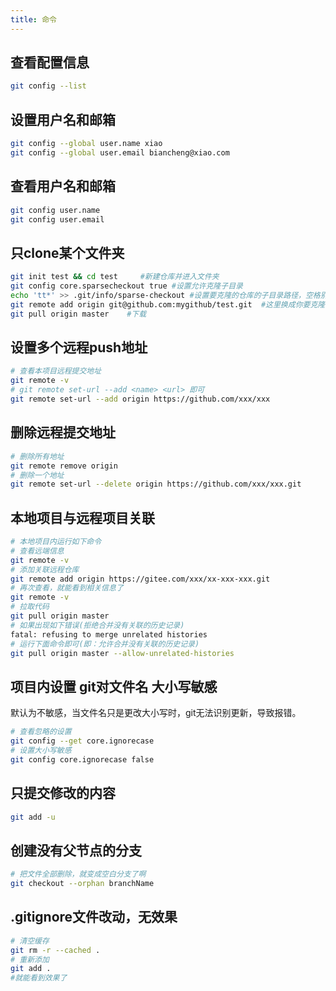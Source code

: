 ```yaml
---
title: 命令
---
```

## 查看配置信息
```bash
git config --list
```
## 设置用户名和邮箱
```bash
git config --global user.name xiao
git config --global user.email biancheng@xiao.com
```
## 查看用户名和邮箱
```bash
git config user.name
git config user.email
```

## 只clone某个文件夹
```bash
git init test && cd test     #新建仓库并进入文件夹
git config core.sparsecheckout true #设置允许克隆子目录
echo 'tt*' >> .git/info/sparse-checkout #设置要克隆的仓库的子目录路径，空格别漏
git remote add origin git@github.com:mygithub/test.git  #这里换成你要克隆的项目和库
git pull origin master    #下载
```

## 设置多个远程push地址
```bash
# 查看本项目远程提交地址
git remote -v
# git remote set-url --add <name> <url> 即可
git remote set-url --add origin https://github.com/xxx/xxx
```
## 删除远程提交地址
```bash
# 删除所有地址
git remote remove origin
# 删除一个地址
git remote set-url --delete origin https://github.com/xxx/xxx.git
```

## 本地项目与远程项目关联
```bash
# 本地项目内运行如下命令
# 查看远端信息
git remote -v
# 添加关联远程仓库
git remote add origin https://gitee.com/xxx/xx-xxx-xxx.git
# 再次查看，就能看到相关信息了
git remote -v
# 拉取代码
git pull origin master
# 如果出现如下错误(拒绝合并没有关联的历史记录)
fatal: refusing to merge unrelated histories
# 运行下面命令即可(即：允许合并没有关联的历史记录)
git pull origin master --allow-unrelated-histories
```

## 项目内设置 git对文件名 大小写敏感
默认为不敏感，当文件名只是更改大小写时，git无法识别更新，导致报错。
```bash
# 查看忽略的设置
git config --get core.ignorecase
# 设置大小写敏感
git config core.ignorecase false
```
## 只提交修改的内容
```bash
git add -u
```
## 创建没有父节点的分支
```bash
# 把文件全部删除，就变成空白分支了啊
git checkout --orphan branchName
```
## .gitignore文件改动，无效果
```bash
# 清空缓存
git rm -r --cached .
# 重新添加
git add .
#就能看到效果了
```
